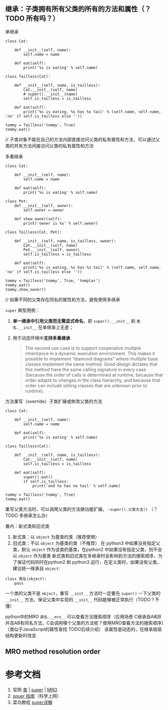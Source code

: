 ## 继承：子类拥有所有父类的所有的方法和属性（？TODO 所有吗？）
单继承
```
class Cat:

	def __init__(self, name):
		self.name = name

	def eat(self):
		print('%s is eating' % self.name)

class Tailless(Cat):

	def __init__(self, name, is_tailless):
		Cat.__init__(self, name)
		# super().__init__(name)
		self.is_tailless = is_tailless

	def eat(self):
		print('%s is eating, %s has %s tail' % (self.name, self.name, 'no' if self.is_tailless else ''))

tommy = Tailless('tommy', True)
tommy.eat()
```
// 子类对象不能在自己的方法内部直接访问父类的私有属性和方法，可以通过父类的共有方法间接访问父类的私有属性和方法


多重继承
```
class Cat:

	def __init__(self, name):
		self.name = name

	def eat(self):
		print('%s is eating' % self.name)

class Pet:
	def __init__(self, owner):
		self.owner = owner

	def show_owner(self):
		print('owner is %s' % self.owner)

class Tailless(Cat, Pet):

	def __init__(self, name, is_tailless, owner):
		Cat.__init__(self, name)
		Pet.__init__(self, owner)
		self.is_tailless = is_tailless

	def eat(self):
		print('%s is eating, %s has %s tail' % (self.name, self.name, 'no' if self.is_tailless else ''))

tommy = Tailless('tommy', True, 'templar')
tommy.eat()
tommy.show_owner()
```
// 如果不同的父类存在同名的属性和方法，避免使用多继承

`super` 典型用例：
1. **单一继承中引用父类而无需显式命名**，即 `super().__init__` 和 `类名.__init__` 在单继承上无差；
2. 用于动态环境中**支持多重继承**

	> The second use case is to support cooperative multiple inheritance in a dynamic execution environment. 
	>  This makes it possible to implement “diamond diagrams” where multiple base classes implement the same method. Good design dictates that this method have the same calling signature in every case (because the order of calls is determined at runtime, because that order adapts to changes in the class hierarchy, and because that order can include sibling classes that are unknown prior to runtime).


方法重写（override）子类扩展或修改父类的方法
```
class Cat:

	def __init__(self, name):
		self.name = name

	def eat(self):
		print('%s is eating' % self.name)

class Tailless(Cat):

	def __init__(self, name, is_tailless):
		Cat.__init__(self, name)
		self.is_tailless = is_tailless

	def eat(self):
		super().eat()
		if self.is_tailless:
			print('and %s has no tail' % self.name)

tommy = Tailless('tommy', True)
tommy.eat()
```
重写父类方法时，可以调用父类的方法做功能扩展。 -`super().父类方法()` （？TODO 多继承怎么办）


番内：新式类和旧式类
1. 新式类：以 `object` 为基类的类（推荐使用）
1. 旧式类：不以 `object` 为基类的类（不推荐）
在 python3 中如果没有指定父类，默认 `object` 作为该类的基类，在python2 中如果没有指定父类，则不会以 `object` 作为基类
新式类和旧式类在多继承时会影响到方法的搜索顺序，为了保证代码同时在python2 和 python3 运行，在定义类时，如果没有父类，建议统一继承自 `object`:
```
class 类名(object):
	pass
```
一个类的父类不是 `object`，重写 `__init__` 方法时一定要先 `super()` 一下父类的 `__init__` 方法，保证父类中实现的 `__init__` 代码能够被正常执行（TODO？不懂）

python中的MRO
`类名.__mro__` 可以查看方法搜索顺序（应用场景 C继承自A和B并且AB有同名方法，C会调用哪个父类的方法呢？使用MRO查看方法的搜索顺序）（类似于JavaScript的属性查找 TODO后续介绍）
该属性是动态的，在继承层级结构更新时改变
## MRO method resolution order 

# 参考文档
1. 官网 [类](https://docs.python.org/3.5/tutorial/classes.html) | [super](https://docs.python.org/3.5/library/functions.html#super) | [MRO](https://www.python.org/download/releases/2.3/mro/)
2. [spuer 指南](https://rhettinger.wordpress.com/2011/05/26/super-considered-super/)（科学上网）
2. 菜鸟教程 [super详解](https://www.runoob.com/w3cnote/python-super-detail-intro.html) 